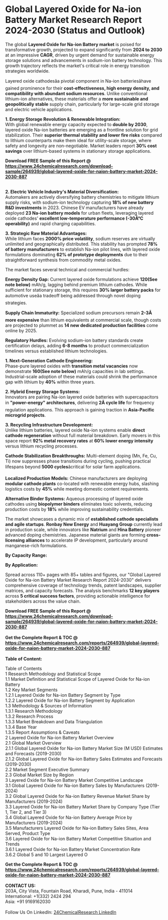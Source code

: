 <h1>Global Layered Oxide for Na-ion Battery Market Research Report 2024-2030 (Status and Outlook)</h1><p>The global <strong>Layered Oxide for Na-ion Battery market</strong> is poised for transformative growth, projected to expand significantly from <strong>2024 to 2030</strong> at an impressive <strong>CAGR</strong>, driven by urgent demand for sustainable energy storage solutions and advancements in sodium-ion battery technology. This growth trajectory reflects the market's critical role in energy transition strategies worldwide.</p><p>Layered oxide cathodesâa pivotal component in Na-ion batteriesâhave gained prominence for their <strong>cost-effectiveness, high energy density, and compatibility with abundant sodium resources</strong>. Unlike conventional lithium-ion alternatives, these materials offer a <strong>more sustainable and geopolitically stable</strong> supply chain, particularly for large-scale grid storage and electric vehicle applications.</p><p><strong>1. Energy Storage Revolution &amp; Renewable Integration:</strong><br>
With global renewable energy capacity expected to <strong>double by 2030</strong>, layered oxide Na-ion batteries are emerging as a frontline solution for grid stabilization. Their <strong>superior thermal stability and lower fire risks</strong> compared to lithium counterparts make them ideal for utility-scale storage, where safety and longevity are non-negotiable. Market leaders report <strong>30% cost savings</strong> over lithium-based systems in stationary storage applications.</p><div><b>Download FREE Sample of this Report @ 
            <a href="https://www.24chemicalresearch.com/download-sample/264939/global-layered-oxide-for-naion-battery-market-2024-2030-887">
            https://www.24chemicalresearch.com/download-sample/264939/global-layered-oxide-for-naion-battery-market-2024-2030-887</a></b></div><br><p><strong>2. Electric Vehicle Industry's Material Diversification:</strong><br>
Automakers are actively diversifying battery chemistries to mitigate lithium supply risks, with sodium-ion technology capturing <strong>18% of new battery R&amp;D investments</strong> in 2023. Chinese EV manufacturers have already deployed <strong>23 Na-ion battery models</strong> for urban fleets, leveraging layered oxide cathodes' <strong>excellent low-temperature performance (-30Â°C operability)</strong> and rapid charging capabilities.</p><p><strong>3. Strategic Raw Material Advantages:</strong><br>
While lithium faces <strong>2000% price volatility</strong>, sodium reserves are virtually unlimited and geographically distributed. This stability has prompted <strong>78% of battery manufacturers</strong> to establish Na-ion pilot lines, with layered oxide formulations dominating <strong>62% of prototype deployments</strong> due to their straightforward synthesis from commodity metal oxides.</p><p>The market faces several technical and commercial hurdles:</p><p><strong>Energy Density Gap:</strong> Current layered oxide formulations achieve <strong>120(See note below)</strong> mAh/g, lagging behind premium lithium cathodes. While sufficient for stationary storage, this requires <strong>30% larger battery packs</strong> for automotive useâa tradeoff being addressed through novel doping strategies.</p><p><strong>Supply Chain Immaturity:</strong> Specialized sodium precursors remain <strong>2-3Ã more expensive</strong> than lithium equivalents at commercial scale, though costs are projected to plummet as <strong>14 new dedicated production facilities</strong> come online by 2025.</p><p><strong>Regulatory Hurdles:</strong> Evolving sodium-ion battery standards create certification delays, adding <strong>6-8 months</strong> to product commercialization timelines versus established lithium technologies.</p><p><strong>1. Next-Generation Cathode Engineering:</strong><br>
Phase-pure layered oxides with <strong>transition metal vacancies</strong> now demonstrate <strong>160(See note below)</strong> mAh/g capacities in lab settings. Industrial-scale adoption of these materials could shrink the performance gap with lithium by <strong>40%</strong> within three years.</p><p><strong>2. Hybrid Energy Storage Systems:</strong><br>
Innovators are pairing Na-ion layered oxide batteries with supercapacitors in <strong>"power-energy" architectures</strong>, delivering <strong>2Ã cycle life</strong> for frequency regulation applications. This approach is gaining traction in <strong>Asia-Pacific microgrid projects</strong>.</p><p><strong>3. Recycling Infrastructure Development:</strong><br>
Unlike lithium batteries, layered oxide Na-ion systems enable <strong>direct cathode regeneration</strong> without full material breakdown. Early movers in this space report <strong>92% metal recovery rates</strong> at <strong>60% lower energy intensity</strong> versus lithium recycling processes.</p><p><strong>Cathode Stabilization Breakthroughs:</strong> Multi-element doping (Mn, Fe, Cu, Ti) now suppresses phase transitions during cycling, pushing practical lifespans beyond <strong>5000 cycles</strong>âcritical for solar farm applications.</p><p><strong>Localized Production Models:</strong> Chinese manufacturers are deploying <strong>modular cathode plants</strong> co-located with renewable energy hubs, slashing logistics costs by <strong>45%</strong> while meeting domestic content requirements.</p><p><strong>Alternative Binder Systems:</strong> Aqueous processing of layered oxide cathodes using <strong>biopolymer binders</strong> eliminates toxic solvents, reducing production costs by <strong>18%</strong> while improving sustainability credentials.</p><p>The market showcases a dynamic mix of <strong>established cathode specialists and agile startups</strong>. <strong>Ronbay New Energy</strong> and <strong>Huayang Group</strong> currently lead in production scale, while innovators like <strong>Natrium</strong> and <strong>Hina Battery</strong> pioneer advanced doping chemistries. Japanese material giants are forming <strong>cross-licensing alliances</strong> to accelerate IP development, particularly around manganese-rich formulations.</p><p><strong>By Capacity Range:</strong></p><p><strong>By Application:</strong></p><p>Spread across 110+ pages with 85+ tables and figures, our "Global Layered Oxide for Na-ion Battery Market Research Report 2024-2030" delivers comprehensive coverage of technology trends, patent landscapes, supplier matrices, and capacity forecasts. The analysis benchmarks <strong>12 key players</strong> across <strong>5 critical success factors</strong>, providing actionable intelligence for stakeholders across the value chain.</p><div><b>Download FREE Sample of this Report @ 
            <a href="https://www.24chemicalresearch.com/download-sample/264939/global-layered-oxide-for-naion-battery-market-2024-2030-887">
            https://www.24chemicalresearch.com/download-sample/264939/global-layered-oxide-for-naion-battery-market-2024-2030-887</a></b></div><br><div><b>Get the Complete Report & TOC @ 
            <a href="https://www.24chemicalresearch.com/reports/264939/global-layered-oxide-for-naion-battery-market-2024-2030-887">
            https://www.24chemicalresearch.com/reports/264939/global-layered-oxide-for-naion-battery-market-2024-2030-887</a></b></div><br>
            <b>Table of Content:</b><p>Table of Contents<br />
1 Research Methodology and Statistical Scope<br />
1.1 Market Definition and Statistical Scope of Layered Oxide for Na-ion Battery<br />
1.2 Key Market Segments<br />
1.2.1 Layered Oxide for Na-ion Battery Segment by Type<br />
1.2.2 Layered Oxide for Na-ion Battery Segment by Application<br />
1.3 Methodology & Sources of Information<br />
1.3.1 Research Methodology<br />
1.3.2 Research Process<br />
1.3.3 Market Breakdown and Data Triangulation<br />
1.3.4 Base Year<br />
1.3.5 Report Assumptions & Caveats<br />
2 Layered Oxide for Na-ion Battery Market Overview<br />
2.1 Global Market Overview<br />
2.1.1 Global Layered Oxide for Na-ion Battery Market Size (M USD) Estimates and Forecasts (2019-2030)<br />
2.1.2 Global Layered Oxide for Na-ion Battery Sales Estimates and Forecasts (2019-2030)<br />
2.2 Market Segment Executive Summary<br />
2.3 Global Market Size by Region<br />
3 Layered Oxide for Na-ion Battery Market Competitive Landscape<br />
3.1 Global Layered Oxide for Na-ion Battery Sales by Manufacturers (2019-2024)<br />
3.2 Global Layered Oxide for Na-ion Battery Revenue Market Share by Manufacturers (2019-2024)<br />
3.3 Layered Oxide for Na-ion Battery Market Share by Company Type (Tier 1, Tier 2, and Tier 3)<br />
3.4 Global Layered Oxide for Na-ion Battery Average Price by Manufacturers (2019-2024)<br />
3.5 Manufacturers Layered Oxide for Na-ion Battery Sales Sites, Area Served, Product Type<br />
3.6 Layered Oxide for Na-ion Battery Market Competitive Situation and Trends<br />
3.6.1 Layered Oxide for Na-ion Battery Market Concentration Rate<br />
3.6.2 Global 5 and 10 Largest Layered O</p><div><b>Get the Complete Report & TOC @ 
            <a href="https://www.24chemicalresearch.com/reports/264939/global-layered-oxide-for-naion-battery-market-2024-2030-887">
            https://www.24chemicalresearch.com/reports/264939/global-layered-oxide-for-naion-battery-market-2024-2030-887</a></b></div><br><b>CONTACT US:</b><br>
            203A, City Vista, Fountain Road, Kharadi, Pune, India - 411014<br>
            International: +1(332) 2424 294<br>
            Asia: +91 9169162030 <br><br>
            Follow Us On LinkedIn: <a href="https://www.linkedin.com/company/24chemicalresearch/">24ChemicalResearch LinkedIn</a>